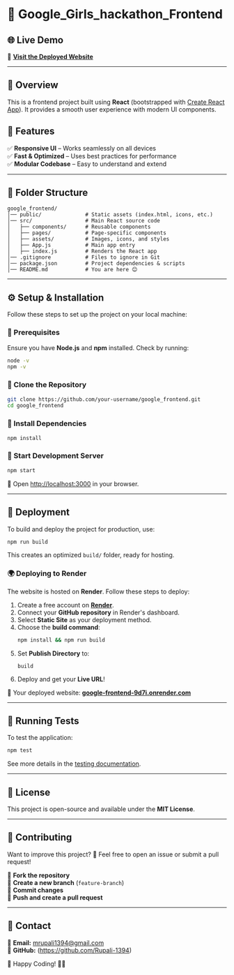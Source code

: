 # 🚀 Google_Girls_hackathon_Frontend  

## 🌐 Live Demo  
🔗 **[Visit the Deployed Website](https://google-frontend-9d7i.onrender.com)**  

---

## 📌 Overview  
This is a frontend project built using **React** (bootstrapped with [Create React App](https://github.com/facebook/create-react-app)). It provides a smooth user experience with modern UI components.  

## 🌟 Features  
✅ **Responsive UI** – Works seamlessly on all devices  
✅ **Fast & Optimized** – Uses best practices for performance  
✅ **Modular Codebase** – Easy to understand and extend  

---

## 📂 Folder Structure  
```
google_frontend/
│── public/              # Static assets (index.html, icons, etc.)
│── src/                 # Main React source code
│   ├── components/      # Reusable components
│   ├── pages/           # Page-specific components
│   ├── assets/          # Images, icons, and styles
│   ├── App.js           # Main app entry
│   ├── index.js         # Renders the React app
│── .gitignore           # Files to ignore in Git
│── package.json         # Project dependencies & scripts
│── README.md            # You are here 😊
```

---

## ⚙️ Setup & Installation  
Follow these steps to set up the project on your local machine:  

### 🔹 Prerequisites  
Ensure you have **Node.js** and **npm** installed. Check by running:  
```sh
node -v
npm -v
```

### 🔹 Clone the Repository  
```sh
git clone https://github.com/your-username/google_frontend.git
cd google_frontend
```

### 🔹 Install Dependencies  
```sh
npm install
```

### 🔹 Start Development Server  
```sh
npm start
```
🔹 Open [http://localhost:3000](http://localhost:3000) in your browser.

---

## 🚀 Deployment  
To build and deploy the project for production, use:  
```sh
npm run build
```
This creates an optimized `build/` folder, ready for hosting.  

### 🌍 Deploying to Render  
The website is hosted on **Render**. Follow these steps to deploy:  
1. Create a free account on **[Render](https://render.com/)**.  
2. Connect your **GitHub repository** in Render's dashboard.  
3. Select **Static Site** as your deployment method.  
4. Choose the **build command**:  
   ```sh
   npm install && npm run build
   ```
5. Set **Publish Directory** to:  
   ```
   build
   ```
6. Deploy and get your **Live URL**!  

🔗 Your deployed website: **[google-frontend-9d7i.onrender.com](https://google-frontend-9d7i.onrender.com)**  

---

## 🧪 Running Tests  
To test the application:  
```sh
npm test
```
See more details in the [testing documentation](https://facebook.github.io/create-react-app/docs/running-tests).

---

## 📜 License  
This project is open-source and available under the **MIT License**.  

---

## 🎯 Contributing  
Want to improve this project? 🤩 Feel free to open an issue or submit a pull request!  

🔹 **Fork the repository**  
🔹 **Create a new branch** (`feature-branch`)  
🔹 **Commit changes**  
🔹 **Push and create a pull request**  

---

## 💬 Contact  
📩 **Email:** mrupali1394@gmail.com  
🔗 **GitHub:** (https://github.com/Rupali-1394)

🎉 Happy Coding! 🚀✨  

